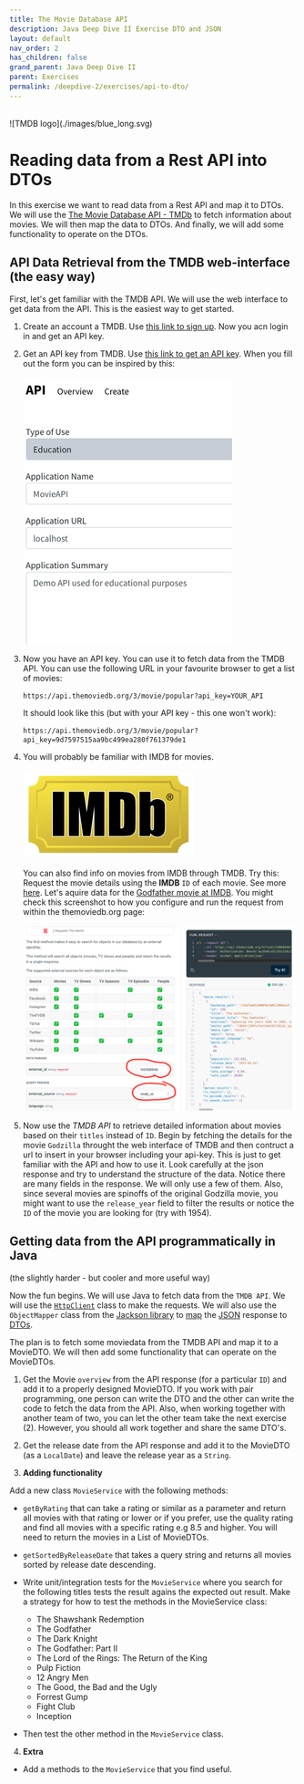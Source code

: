 ```yaml
---
title: The Movie Database API
description: Java Deep Dive II Exercise DTO and JSON
layout: default
nav_order: 2
has_children: false
grand_parent: Java Deep Dive II
parent: Exercises
permalink: /deepdive-2/exercises/api-to-dto/
---
```

<br/>
![TMDB logo](./images/blue_long.svg)

# Reading data from a Rest API into DTOs

In this exercise we want to read data from a Rest API and map it to DTOs. We will use the [The Movie Database API - TMDb](https://developer.themoviedb.org/reference/intro/getting-started) to fetch information about movies. We will then map the data to DTOs. And finally, we will add some functionality to operate on the DTOs.

## API Data Retrieval from the TMDB web-interface (the easy way)

First, let's get familiar with the TMDB API. We will use the web interface to get data from the API. This is the easiest way to get started.

1. Create an account a TMDB. Use [this link to sign up](https://www.themoviedb.org/signup). Now you acn login in and get an API key.

2. Get an API key from TMDB. Use [this link to get an API key](https://www.themoviedb.org/settings/api). When you fill out the form you can be inspired by this: <br/><br/> ![API key form](./images/tmdb_api_form.png)

3. Now you have an API key. You can use it to fetch data from the TMDB API. You can use the following URL in your favourite browser to get a list of movies:

    ```plaintext
    https://api.themoviedb.org/3/movie/popular?api_key=YOUR_API
    ```

    It should look like this (but with your API key - this one won't work):

    ```plaintext
    https://api.themoviedb.org/3/movie/popular?api_key=9d7597515aa9bc499ea280f761379de1
    ```

3. You will probably be familiar with IMDB for movies. <br/><br/> ![IMDB logo](./images/imdb_logo.svg)<br/><br/>
You can also find info on movies from IMDB through TMDB. Try this: Request the movie details using the **IMDB** `ID` of each movie. See more [here](https://developer.themoviedb.org/reference/find-by-id). Let's aquire data for the [Godfather movie at IMDB](https://www.imdb.com/title/tt0068646). You might check this screenshot to how you configure and run the request from within the themoviedb.org page:<br/><br/>
![The Godfather Movie Data](./images/godfather.png)

4. Now use the *TMDB API* to retrieve detailed information about movies based on their `titles` instead of `ID`. Begin by fetching the details for the movie `Godzilla` throught the web interface of TMDB and then contruct a url to insert in your browser including your api-key. This is just to get familiar with the API and how to use it. Look carefully at the json response and try to understand the structure of the data. Notice there are many fields in the response. We will only use a few of them. Also, since several movies are spinoffs of the original Godzilla movie, you might want to use the `release_year` field to filter the results or notice the `ID` of the movie you are looking for (try with 1954).

## Getting data from the API programmatically in Java <br/>

(the slightly harder - but cooler and more useful way)

Now the fun begins. We will use Java to fetch data from the `TMDB API`. We will use the [`HttpClient`](../../toolbox/dataintegration/httpclient.md) class to make the requests. We will also use the `ObjectMapper` class from the [Jackson library](../../toolbox/dataintegration/jackson.md) to [map](../../toolbox/dataintegration/dto_conversion.md) the [JSON](../../toolbox/dataintegration/json.md) response to [DTOs](../../toolbox/designpatterns/dto.md).

The plan is to fetch some moviedata from the TMDB API and map it to a MovieDTO. We will then add some functionality that can operate on the MovieDTOs.

1. Get the Movie `overview` from the API response (for a particular `ID`) and add it to a properly designed MovieDTO. If you work with pair programming, one person can write the DTO and the other can write the code to fetch the data from the API. Also, when working together with another team of two, you can let the other team take the next exercise (2). However, you should all work together and share the same DTO's.

2. Get the release date from the API response and add it to the MovieDTO (as a `LocalDate`) and leave the release year as a `String`.

3. **Adding functionality**

Add a new class `MovieService` with the following methods:

- `getByRating` that can take a rating or similar as a parameter and return all movies with that rating or lower or if you prefer, use the quality rating and find all movies with a specific rating e.g 8.5 and higher. You will need to return the movies in a List of MovieDTOs.

- `getSortedByReleaseDate` that takes a query string and returns all movies sorted by release date descending.

- Write unit/integration tests for the `MovieService` where you search for the following titles tests the result agains the expected out result. Make a strategy for how to test the methods in the MovieService class:

  - The Shawshank Redemption
  - The Godfather
  - The Dark Knight
  - The Godfather: Part II
  - The Lord of the Rings: The Return of the King
  - Pulp Fiction
  - 12 Angry Men
  - The Good, the Bad and the Ugly
  - Forrest Gump
  - Fight Club
  - Inception

- Then test the other method in the `MovieService` class.

4. **Extra**

- Add a methods to the `MovieService` that you find useful.
